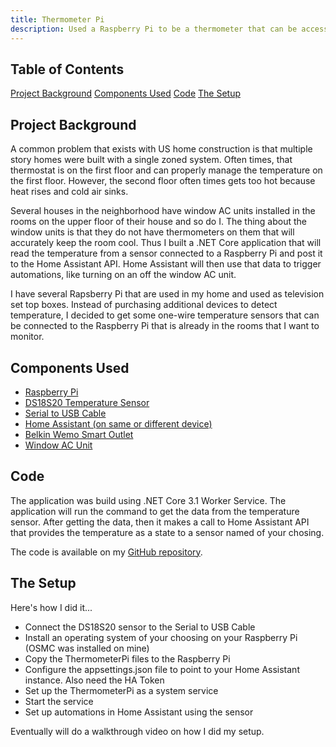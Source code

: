 ```yaml
---
title: Thermometer Pi
description: Used a Raspberry Pi to be a thermometer that can be access by home automation system.
---
```


## Table of Contents

[Project Background](#project-background)
[Components Used](#components-used)
[Code](#code)
[The Setup](#the-setup)

## Project Background

A common problem that exists with US home construction
is that multiple story homes were built with a single zoned system. 
Often times, that thermostat is on the first floor and can properly manage the temperature on the first 
floor. However, the second floor often times gets too hot because heat rises and cold air sinks. 

Several houses in the neighborhood have window AC units installed in the rooms on the upper floor of their 
house and so do I. The thing about the window units is that they do not have thermometers on them that will 
accurately keep the room cool. Thus I built a .NET Core application that will read the temperature 
from a sensor connected to a Raspberry Pi and post it to the Home Assistant API. Home Assistant will then 
use that data to trigger automations, like turning on an off the window AC unit.

I have several Rapsberry Pi that are used in my home and used as television set top boxes. Instead of 
purchasing additional devices to detect temperature, I decided to get some one-wire temperature sensors that 
can be connected to the Raspberry Pi that is already in the rooms that I want to monitor.

## Components Used

* [Raspberry Pi](https://www.amazon.com/gp/product/B07BC7BMHY/ref=as_li_qf_asin_il_tl?ie=UTF8&tag=rhtservicesll-20&creative=9325&linkCode=as2&creativeASIN=B07BC7BMHY&linkId=eae8899ccbef0eb26acf71cb65bef39a)
* [DS18S20 Temperature Sensor](https://www.amazon.com/gp/product/B07MR71WVS/ref=as_li_qf_asin_il_tl?ie=UTF8&tag=rhtservicesll-20&creative=9325&linkCode=as2&creativeASIN=B07MR71WVS&linkId=bfd830515da10f922afff9a79cc33e58)
* [Serial to USB Cable](https://www.amazon.com/gp/product/B07D9R5JFK/ref=as_li_qf_asin_il_tl?ie=UTF8&tag=rhtservicesll-20&creative=9325&linkCode=as2&creativeASIN=B07D9R5JFK&linkId=e35fd9d313f055ab778e60783564078b)
* [Home Assistant (on same or different device)](https://homeassistant.io)
* [Belkin Wemo Smart Outlet](https://www.amazon.com/gp/product/B0776YH29B/ref=as_li_qf_asin_il_tl?ie=UTF8&tag=rhtservicesll-20&creative=9325&linkCode=as2&creativeASIN=B0776YH29B&linkId=34342060eb6bea8006e0dbbefb376fcf)
* [Window AC Unit](https://www.amazon.com/gp/product/B085797ZFF/ref=as_li_qf_asin_il_tl?ie=UTF8&tag=rhtservicesll-20&creative=9325&linkCode=as2&creativeASIN=B085797ZFF&linkId=e38e0ec46bdea5e4c32950d147003cc8)

## Code

The application was build using .NET Core 3.1 Worker Service. The application will run the command to get the 
data from the temperature sensor. After getting the data, then it makes a call to Home Assistant API that
provides the temperature as a state to a sensor named of your chosing.

The code is available on my [GitHub repository](https://github.com/almostengr/themometerpi).

## The Setup 

Here's how I did it...

* Connect the DS18S20 sensor to the Serial to USB Cable
* Install an operating system of your choosing on your Raspberry Pi (OSMC was installed on mine)
* Copy the ThermometerPi files to the Raspberry Pi
* Configure the appsettings.json file to point to your Home Assistant instance. Also need the HA Token
* Set up the ThermometerPi as a system service
* Start the service
* Set up automations in Home Assistant using the sensor

Eventually will do a walkthrough video on how I did my setup.
